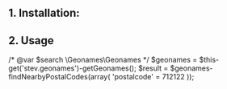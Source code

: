 ## 1. Installation:

## 2. Usage

/* @var $search \Geonames\Geonames */
$geonames = $this-get('stev.geonames')-getGeonames();
	$result = $geonames-findNearbyPostalCodes(array(
	'postalcode' = 712122
));